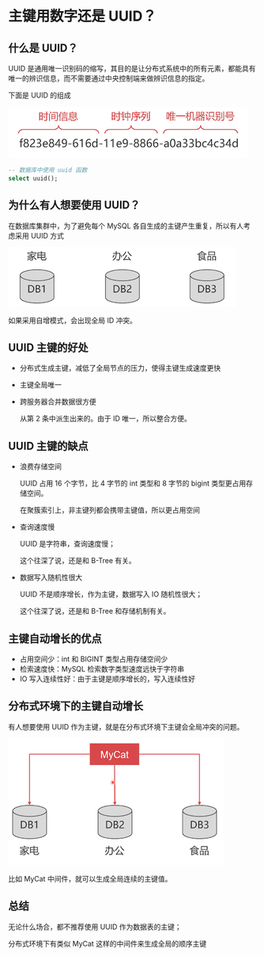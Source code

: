 # 主键用数字还是 UUID？

## 什么是 UUID？

UUID 是通用唯一识别码的缩写，其目的是让分布式系统中的所有元素，都能具有唯一的辨识信息，而不需要通过中央控制端来做辨识信息的指定。

下面是 UUID 的组成

![image-20200607140909217](./assets/image-20200607140909217.png)

```sql
-- 数据库中使用 uuid 函数
select uuid();
```

## 为什么有人想要使用 UUID？

在数据库集群中，为了避免每个 MySQL 各自生成的主键产生重复，所以有人考虑采用 UUID 方式

![image-20200607141059856](./assets/image-20200607141059856.png)

如果采用自增模式，会出现全局 ID 冲突。

## UUID 主键的好处

- 分布式生成主键，减低了全局节点的压力，使得主键生成速度更快

- 主键全局唯一

- 跨服务器合并数据很方便

  从第 2 条中派生出来的。由于 ID 唯一，所以整合方便。

## UUID 主键的缺点

- 浪费存储空间

  UUID 占用 16 个字节，比 4 字节的 int 类型和 8 字节的 bigint 类型更占用存储空间。

  在聚簇索引上，非主键列都会携带主键值，所以更占用空间

- 查询速度慢

  UUID 是字符串，查询速度慢；

  这个往深了说，还是和 B-Tree 有关。

- 数据写入随机性很大

  UUID 不是顺序增长，作为主键，数据写入 IO 随机性很大；

  这个往深了说，还是和 B-Tree  和存储机制有关。

## 主键自动增长的优点

- 占用空间少：int 和 BIGINT 类型占用存储空间少
- 检索速度快：MySQL 检索数字类型速度远快于字符串
- IO 写入连续性好：由于主键是顺序增长的，写入连续性好

## 分布式环境下的主键自动增长

有人想要使用 UUID 作为主键，就是在分布式环境下主键会全局冲突的问题。

![image-20200607141942571](./assets/image-20200607141942571.png)

比如 MyCat 中间件，就可以生成全局连续的主键值。

## 总结

无论什么场合，都不推荐使用 UUID 作为数据表的主键；

分布式环境下有类似 MyCat 这样的中间件来生成全局的顺序主键
